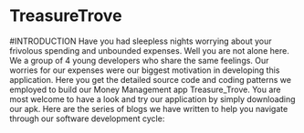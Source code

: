 # TreasureTrove
#INTRODUCTION
Have you had sleepless nights worrying about your frivolous spending and unbounded expenses. Well you are not alone here. We a group of 4 young developers who share the same feelings. Our worries for our expenses were our biggest motivation in developing this application. Here you get the detailed source code and coding patterns we employed to build our Money Management app Treasure_Trove. You are most welcome to have a look and try our application by simply downloading our apk.
Here are the series of blogs we have written to help you navigate through our software development cycle:
